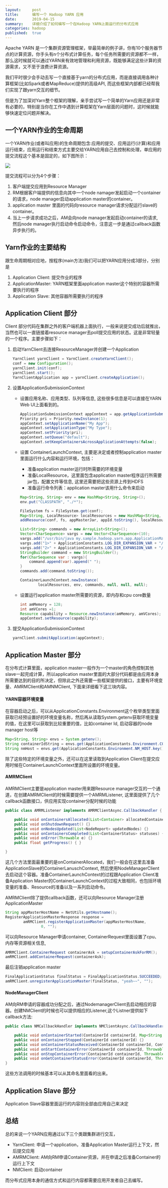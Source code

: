 ```yaml
---
layout:     post
title:      编写一个 Hadoop YARN 应用
date:       2019-04-15
summary:    详细介绍了如何编写一个在Hadoop YARN上面运行的分布式应用
categories: hadoop 
published:  true
---
```

Apache YARN 是一个集群资源管理框架，举最简单的例子讲，你有10个服务器节点的计算资源，你手头有n个分布式计算任务，每个任务所需要的资源都不一样，那么这时候就可以通过YARN来有效地管理和利用资源，既能够满足这些计算的资源需求，又不至于浪费计算资源。

我们平时很少会手动去写一个直接基于yarn的分布式应用，而是直接调用各种计算框架(比如Spark或者MapReduce)提供的高级API, 而这些框架内部都已经帮我们实现了跟yarn交互的细节。

但是为了加深对Yarn整个框架的理解，亲手尝试写一个简单的Yarn应用还是非常有必要的，特别是当你在工作中遇到计算框架在Yarn层面的问题时，这时候就能够快速定位问题并解决。


## 一个YARN作业的生命周期
一个YARN作业(或者叫应用)的生命周期包含:应用的提交、应用运行(计算)和应用运行结束，应用运行和结束方式主要交给YARN应用自己去控制和处理，单应用的提交流程这个基本是固定的，如下图所示：

![](image/yarn-submit-app.png)

提交流程可以分为4个步骤：
1. 客户端提交应用到Resource Manager
2. RM根据客户端提供的信息向其中一个node namager发起启动一个container的请求，node manager启动application master的container。
3. application master 里面的代码向resource manager请求分配运行slave的container。
4. 当上一步请求成功之后，AM会向node manager发起启动container的请求, 然后node manager执行启动命令启动命令，注意这一步是通过callback函数异步执行的。

## Yarn作业的主要结构
跟生命周期相对应地，按程序(main方法)我们可以把YARN应用分成3部分，分别是
1. Application Client: 提交作业的程序
2. ApplicationMaster: YARN框架里面application master这个特别的容器所需要执行的程序
3. Application Slave: 其他容器所需要执行的程序



## Application Client 部分
Client 部分代码在集群之外的客户端机器上面执行，一般来说提交成功后就推出，当然也可以一直链接着resource manager去poll提交应用的状态。这是非常轻量的一个程序。主要步骤如下：

1. 启动YarnClient去连接ResourceManager并创建一个Application
    ```java
    YarnClient yarnClient = YarnClient.createYarnClient();
    conf = new Configuration();
    yarnClient.init(conf);
    yarnClient.start();
    YarnClientApplication app = yarnClient.createApplication();
    ```

2. 设置ApplicationSubmissionContext 
    - 设置应用名称、应用类型、队列等信息, 这些很多信息是可以直接在YARN Web UI上面看到的。
        ```java
        ApplicationSubmissionContext appContext = app.getApplicationSubmissionContext();
        Priority pri = Priority.newInstance(1);
        appContext.setApplicationName("My App");
        appContext.setApplicationType("My Type");
        appContext.setPriority(pri);
        appContext.setQueue("default");
        appContext.setKeepContainersAcrossApplicationAttempts(false);
        ```


    - 设置 ContainerLaunchContext, 主要是决定或者控制application master里面运行什么内容和运行环境，包括：
        - 准备application master运行时所需要的环境变量
        - 准备LocalResource，这里面包含application master程序运行所需要jar包，配置文件等信息, 这里还需要把这些资源上传到HDFS
        - 准备运行命令列表：application master该用什么命令来启动

        ```java
        Map<String, String> env = new HashMap<String, String>();
        env.put("CLASSPATH", "./*");

        FileSystem fs = FileSystem.get(conf);
        Map<String, LocalResource> localResources = new HashMap<String, LocalResource>();
        addResource(conf, fs, appMasterJar, appId.toString(), localResources);

        List<String> commands = new ArrayList<String>();
        Vector<CharSequence> vargs = new Vector<CharSequence>(10);
        vargs.add("/usr/bin/java my.sample.hadoop.yarn.app.ApplicationMaster");
        vargs.add("1>" + ApplicationConstants.LOG_DIR_EXPANSION_VAR + "/my_app_stdout");
        vargs.add("2>" + ApplicationConstants.LOG_DIR_EXPANSION_VAR + "/my_app_stderr");
        StringBuilder command = new StringBuilder();
        for(CharSequence var : vargs){
            command.append(var).append(" ");
        }
        commands.add(command.toString());

        ContainerLaunchContext.newInstance(
                localResources, env, commands, null, null, null);
        ```
    - 设置运行application master所需要的资源，即内存和cpu core数量
        ```java
        int amMemory = 128;
        int amVCores =1;
        Resource capability = Resource.newInstance(amMemory, amVCores);
        appContext.setResource(capability);
        ```

3. 提交ApplicationSubmissionContext 
    ```java
    yarnClient.submitApplication(appContext);
    ```

## Application Master 部分



在分布式计算里面，application master一般作为一个master的角色控制其他slave一起完成计算，所以application master里面的大部分代码都是由应用本身所需要达到的目的所决定，但除此之外还需要一些框架提供的接口，主要有环境变量、AMRMClient和AMNMClient, 下面来详细看下这三块内容。

#### YARN容器环境变量

在容器启动之后，可以从ApplicationConstants.Environment这个枚举类型里面获取已经预设置好的环境变量名称，然后再从读取System.getenv获取环境变量的值，在这里可以获取到比较重要的值，比如container Id, 启动容器的node manager host等

```java
Map<String, String> envs = System.getenv();
String containerIdString = envs.get(ApplicationConstants.Environment.CONTAINER_ID.key());
String nmHost = envs.get(ApplicationConstants.Environment.NM_HOST.key());
```

除了这些特定的环境变量之外，还可以在这里读取到Application Client在提交应用时候在ContainerLaunchContext里面所设置的环境变量。


#### AMRMClient 
AMRMClient主要是application master用来跟Resource manager交互的一个通道，在创建AMRMClient的时候需要提供一个AMRMListener, 这里面提供了几个callback函数接口，供应用实现container分配时候的功能
```java
public class AMRMListener implements AMRMClientAsync.CallbackHandler {

    public void onContainersAllocated(List<Container> allocatedContainers) {}
    public void onShutdownRequest() {}
    public void onNodesUpdated(List<NodeReport> updatedNodes) {}
    public void onContainersCompleted(List<ContainerStatus> statuses) {}
    public void onError(Throwable e) {}
    public float getProgress() { }

}

```
这几个方法里面最重要的是onContainerAllocated，我们一般会在这里去准备ApplicationSlave的ContainerLanuschContext, 然后使用NodeManagerClient去启动这个容器。准备ContainerLaunchContext的过程跟Application Client准备Application Master的ContainerLaunchContext的过程大致相同，也包括环境变量的准备、Resource的准备以及一系列启动命令。


AMRMClient除了提供callback函数，还可以向Resource Manager注册ApplicationMaster
```java
String appMasterHostName = NetUtils.getHostname();
RegisterApplicationMasterResponse response =
        amRMClient.registerApplicationMaster(appMasterHostName,
                0, "");
```
可以向Resource Manager申请container, ContainerRequest里面设置了cpu、内存等资源相关信息,

```java
AMRMClient.ContainerRequest containerAsk = setupContainerAskForRM();
amRMClient.addContainerRequest(containerAsk);
```
最后注销application master
```java
FinalApplicationStatus finalStatus = FinalApplicationStatus.SUCCEEDED;
amRMClient.unregisterApplicationMaster(finalStatus, "yeah~~", "");
```
#### NodeManagerClient
AM向RM申请的容器成功分配之后，通过NodemanagerClient去启动相应的容器。创建NMClient的时候也可以提供相应的Listener,这个Listner提供如下callback方法:

```java
public class NMCallbackHandler implements NMClientAsync.CallbackHandler{

    public void onContainerStarted(ContainerId containerId, Map<String, ByteBuffer> allServiceResponse) {}
    public void onContainerStopped(ContainerId containerId) {}
    public void onContainerStatusReceived(ContainerId containerId, ContainerStatus containerStatus) {}
    public void onStartContainerError(ContainerId containerId, Throwable t) {}
    public void onStopContainerError(ContainerId containerId, Throwable t) {}
    public void onGetContainerStatusError(ContainerId containerId, Throwable t) {}
}

```
这些方法调用的时候基本可以从其命名里面看的出来。



## Application Slave 部分

Application Slave容器里面运行的内容则全部由应用自己来决定



## 总结
总的来说一个YARN应用通过以下三个类跟集群进行交互，
- YarnClient: 申请一个application，准备Application Master运行上下文，然后提交应用
- AMRMClient: AM向RM申请Container资源，并在申请之后准备Container的运行上下文
- NMClient: 启动container


而分布式应用本身的通信方式和运行内容都需要应用开发者自己去编写。

